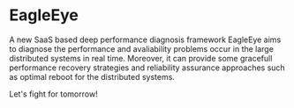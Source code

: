 # EagleEye
A new SaaS based deep performance diagnosis framework
EagleEye aims to diagnose the performance and avaliability problems occur in the large distributed systems in real time.  Moreover, it can provide some gracefull performance recovery strategies and reliability assurance approaches such as optimal reboot for the distributed systems.  


Let's fight for tomorrow!


